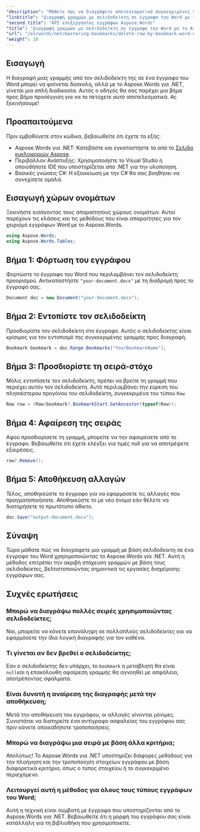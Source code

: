 ```yaml
---
"description": "Μάθετε πώς να διαγράφετε αποτελεσματικά συγκεκριμένες γραμμές σε έγγραφα του Word χρησιμοποιώντας σελιδοδείκτες με το Aspose.Words για .NET. Αυτός ο οδηγός βήμα προς βήμα καλύπτει τη φόρτωση εγγράφων."
"linktitle": "Διαγραφή γραμμών με σελιδοδείκτη σε έγγραφα του Word με το Aspose.Words για .NET"
"second_title": "API επεξεργασίας εγγράφων Aspose.Words"
"title": "Διαγραφή γραμμών με σελιδοδείκτη σε έγγραφα του Word με το Aspose.Words για .NET"
"url": "/el/words/net/mastering-bookmarks/delete-row-by-bookmark-word-documents/"
"weight": 10
---
```


## Εισαγωγή

Η διαγραφή μιας γραμμής από τον σελιδοδείκτη της σε ένα έγγραφο του Word μπορεί να φαίνεται δύσκολη, αλλά με το Aspose.Words για .NET, γίνεται μια απλή διαδικασία. Αυτός ο οδηγός θα σας παρέχει μια βήμα προς βήμα προσέγγιση για να το πετύχετε αυτό αποτελεσματικά. Ας ξεκινήσουμε!

## Προαπαιτούμενα

Πριν εμβαθύνετε στον κώδικα, βεβαιωθείτε ότι έχετε τα εξής:

- Aspose.Words για .NET: Κατεβάστε και εγκαταστήστε το από το [Σελίδα κυκλοφοριών Aspose](https://releases.aspose.com/words/net/).
- Περιβάλλον Ανάπτυξης: Χρησιμοποιήστε το Visual Studio ή οποιοδήποτε IDE που υποστηρίζεται από .NET για την υλοποίηση.
- Βασικές γνώσεις C#: Η εξοικείωση με την C# θα σας βοηθήσει να συνεχίσετε ομαλά.

## Εισαγωγή χώρων ονομάτων

Ξεκινήστε εισάγοντας τους απαραίτητους χώρους ονομάτων. Αυτοί παρέχουν τις κλάσεις και τις μεθόδους που είναι απαραίτητες για τον χειρισμό εγγράφων Word με το Aspose.Words.

```csharp
using Aspose.Words;
using Aspose.Words.Tables;
```

## Βήμα 1: Φόρτωση του εγγράφου

Φορτώστε το έγγραφο του Word που περιλαμβάνει τον σελιδοδείκτη προορισμού. Αντικαταστήστε `"your-document.docx"` με τη διαδρομή προς το έγγραφό σας.

```csharp
Document doc = new Document("your-document.docx");
```

## Βήμα 2: Εντοπίστε τον σελιδοδείκτη

Προσδιορίστε τον σελιδοδείκτη στο έγγραφο. Αυτός ο σελιδοδείκτης είναι κρίσιμος για τον εντοπισμό της συγκεκριμένης γραμμής προς διαγραφή.

```csharp
Bookmark bookmark = doc.Range.Bookmarks["YourBookmarkName"];
```

## Βήμα 3: Προσδιορίστε τη σειρά-στόχο

Μόλις εντοπίσετε τον σελιδοδείκτη, πρέπει να βρείτε τη γραμμή που περιέχει αυτόν τον σελιδοδείκτη. Αυτό περιλαμβάνει την εύρεση του πλησιέστερου προγόνου του σελιδοδείκτη, συγκεκριμένα του τύπου `Row`.

```csharp
Row row = (Row)bookmark?.BookmarkStart.GetAncestor(typeof(Row));
```

## Βήμα 4: Αφαίρεση της σειράς

Αφού προσδιορίσετε τη γραμμή, μπορείτε να την αφαιρέσετε από το έγγραφο. Βεβαιωθείτε ότι έχετε ελέγξει για τιμές null για να αποτρέψετε εξαιρέσεις.

```csharp
row?.Remove();
```

## Βήμα 5: Αποθήκευση αλλαγών

Τέλος, αποθηκεύστε το έγγραφο για να εφαρμόσετε τις αλλαγές που πραγματοποιήσατε. Αποθηκεύστε το με νέο όνομα εάν θέλετε να διατηρήσετε το πρωτότυπο άθικτο.

```csharp
doc.Save("output-document.docx");
```

## Σύναψη

Τώρα μάθατε πώς να διαγράφετε μια γραμμή με βάση σελιδοδείκτη σε ένα έγγραφο του Word χρησιμοποιώντας το Aspose.Words για .NET. Αυτή η μέθοδος επιτρέπει την ακριβή στόχευση γραμμών με βάση τους σελιδοδείκτες, βελτιστοποιώντας σημαντικά τις εργασίες διαχείρισης εγγράφων σας.

## Συχνές ερωτήσεις

### Μπορώ να διαγράψω πολλές σειρές χρησιμοποιώντας σελιδοδείκτες;

Ναι, μπορείτε να κάνετε επανάληψη σε πολλαπλούς σελιδοδείκτες και να εφαρμόσετε την ίδια λογική διαγραφής για τον καθένα.

### Τι γίνεται αν δεν βρεθεί ο σελιδοδείκτης;

Εάν ο σελιδοδείκτης δεν υπάρχει, το `bookmark` η μεταβλητή θα είναι `null`και η επακόλουθη αφαίρεση γραμμής θα αγνοηθεί με ασφάλεια, αποτρέποντας σφάλματα.

### Είναι δυνατή η αναίρεση της διαγραφής μετά την αποθήκευση;

Μετά την αποθήκευση του εγγράφου, οι αλλαγές γίνονται μόνιμες. Συνιστάται να διατηρείτε ένα αντίγραφο ασφαλείας του εγγράφου σας πριν κάνετε οποιεσδήποτε τροποποιήσεις.

### Μπορώ να διαγράψω μια σειρά με βάση άλλα κριτήρια;

Απολύτως! Το Aspose.Words για .NET υποστηρίζει διάφορες μεθόδους για την πλοήγηση και την τροποποίηση στοιχείων εγγράφου με βάση διαφορετικά κριτήρια, όπως ο τύπος στοιχείου ή το συγκεκριμένο περιεχόμενο.

### Λειτουργεί αυτή η μέθοδος για όλους τους τύπους εγγράφων του Word;

Αυτή η τεχνική είναι συμβατή με έγγραφα που υποστηρίζονται από το Aspose.Words για .NET. Βεβαιωθείτε ότι η μορφή του εγγράφου σας είναι κατάλληλη για τη βιβλιοθήκη που χρησιμοποιείτε.